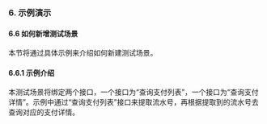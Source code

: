 ### 6. 示例演示

#### 6.6 如何新增测试场景

本节将通过具体示例来介绍如何新建测试场景。

#### 6.6.1 示例介绍

本测试场景将绑定两个接口，一个接口为“查询支付列表”，一个接口为“查询支付详情”。示例中通过“查询支付列表”接口来提取流水号，再根据提取到的流水号去查询对应的支付详情。
